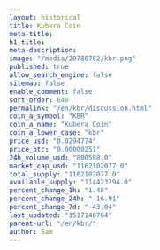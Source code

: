 ```yaml
---
layout: historical
title: Kubera Coin
meta-title: 
h1-title: 
meta-description: 
image: "/media/20780782/kbr.png"
published: true
allow_search_engine: false
sitemap: false
enable_comment: false
sort_order: 640
permalink: "/en/kbr/discussion.html"
coin_a_symbol: "KBR"
coin_a_name: "Kubera Coin"
coin_a_lower_case: "kbr"
price_usd: "0.0294774"
price_btc: "0.00000251"
24h_volume_usd: "800598.0"
market_cap_usd: "1162102077.0"
total_supply: "1162102077.0"
available_supply: "114423294.0"
percent_change_1h: "1.48"
percent_change_24h: "-16.91"
percent_change_7d: "-43.04"
last_updated: "1517140764"
parent-url: "/en/kbr/"
author: Sam
---
```


